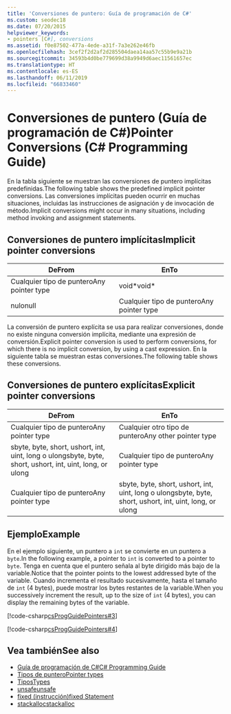 ```yaml
---
title: 'Conversiones de puntero: Guía de programación de C#'
ms.custom: seodec18
ms.date: 07/20/2015
helpviewer_keywords:
- pointers [C#], conversions
ms.assetid: f0e87502-477a-4ede-a31f-7a3e262e46fb
ms.openlocfilehash: 3cef2f2d2af2d285504daea14aa57c55b9e9a21b
ms.sourcegitcommit: 34593b4d0be779699d38a9949d6aec11561657ec
ms.translationtype: HT
ms.contentlocale: es-ES
ms.lasthandoff: 06/11/2019
ms.locfileid: "66833460"
---
```

# <a name="pointer-conversions-c-programming-guide"></a><span data-ttu-id="9d9ea-102">Conversiones de puntero (Guía de programación de C#)</span><span class="sxs-lookup"><span data-stu-id="9d9ea-102">Pointer Conversions (C# Programming Guide)</span></span>
<span data-ttu-id="9d9ea-103">En la tabla siguiente se muestran las conversiones de puntero implícitas predefinidas.</span><span class="sxs-lookup"><span data-stu-id="9d9ea-103">The following table shows the predefined implicit pointer conversions.</span></span> <span data-ttu-id="9d9ea-104">Las conversiones implícitas pueden ocurrir en muchas situaciones, incluidas las instrucciones de asignación y de invocación de método.</span><span class="sxs-lookup"><span data-stu-id="9d9ea-104">Implicit conversions might occur in many situations, including method invoking and assignment statements.</span></span>  
  
## <a name="implicit-pointer-conversions"></a><span data-ttu-id="9d9ea-105">Conversiones de puntero implícitas</span><span class="sxs-lookup"><span data-stu-id="9d9ea-105">Implicit pointer conversions</span></span>  
  
|<span data-ttu-id="9d9ea-106">De</span><span class="sxs-lookup"><span data-stu-id="9d9ea-106">From</span></span>|<span data-ttu-id="9d9ea-107">En</span><span class="sxs-lookup"><span data-stu-id="9d9ea-107">To</span></span>|  
|----------|--------|  
|<span data-ttu-id="9d9ea-108">Cualquier tipo de puntero</span><span class="sxs-lookup"><span data-stu-id="9d9ea-108">Any pointer type</span></span>|<span data-ttu-id="9d9ea-109">void\*</span><span class="sxs-lookup"><span data-stu-id="9d9ea-109">void\*</span></span>|  
|<span data-ttu-id="9d9ea-110">nulo</span><span class="sxs-lookup"><span data-stu-id="9d9ea-110">null</span></span>|<span data-ttu-id="9d9ea-111">Cualquier tipo de puntero</span><span class="sxs-lookup"><span data-stu-id="9d9ea-111">Any pointer type</span></span>|  
  
 <span data-ttu-id="9d9ea-112">La conversión de puntero explícita se usa para realizar conversiones, donde no existe ninguna conversión implícita, mediante una expresión de conversión.</span><span class="sxs-lookup"><span data-stu-id="9d9ea-112">Explicit pointer conversion is used to perform conversions, for which there is no implicit conversion, by using a cast expression.</span></span> <span data-ttu-id="9d9ea-113">En la siguiente tabla se muestran estas conversiones.</span><span class="sxs-lookup"><span data-stu-id="9d9ea-113">The following table shows these conversions.</span></span>  
  
## <a name="explicit-pointer-conversions"></a><span data-ttu-id="9d9ea-114">Conversiones de puntero explícitas</span><span class="sxs-lookup"><span data-stu-id="9d9ea-114">Explicit pointer conversions</span></span>  
  
|<span data-ttu-id="9d9ea-115">De</span><span class="sxs-lookup"><span data-stu-id="9d9ea-115">From</span></span>|<span data-ttu-id="9d9ea-116">En</span><span class="sxs-lookup"><span data-stu-id="9d9ea-116">To</span></span>|  
|----------|--------|  
|<span data-ttu-id="9d9ea-117">Cualquier tipo de puntero</span><span class="sxs-lookup"><span data-stu-id="9d9ea-117">Any pointer type</span></span>|<span data-ttu-id="9d9ea-118">Cualquier otro tipo de puntero</span><span class="sxs-lookup"><span data-stu-id="9d9ea-118">Any other pointer type</span></span>|  
|<span data-ttu-id="9d9ea-119">sbyte, byte, short, ushort, int, uint, long o ulong</span><span class="sxs-lookup"><span data-stu-id="9d9ea-119">sbyte, byte, short, ushort, int, uint, long, or ulong</span></span>|<span data-ttu-id="9d9ea-120">Cualquier tipo de puntero</span><span class="sxs-lookup"><span data-stu-id="9d9ea-120">Any pointer type</span></span>|  
|<span data-ttu-id="9d9ea-121">Cualquier tipo de puntero</span><span class="sxs-lookup"><span data-stu-id="9d9ea-121">Any pointer type</span></span>|<span data-ttu-id="9d9ea-122">sbyte, byte, short, ushort, int, uint, long o ulong</span><span class="sxs-lookup"><span data-stu-id="9d9ea-122">sbyte, byte, short, ushort, int, uint, long, or ulong</span></span>|  
  
## <a name="example"></a><span data-ttu-id="9d9ea-123">Ejemplo</span><span class="sxs-lookup"><span data-stu-id="9d9ea-123">Example</span></span>  
 <span data-ttu-id="9d9ea-124">En el ejemplo siguiente, un puntero a `int` se convierte en un puntero a `byte`.</span><span class="sxs-lookup"><span data-stu-id="9d9ea-124">In the following example, a pointer to `int` is converted to a pointer to `byte`.</span></span> <span data-ttu-id="9d9ea-125">Tenga en cuenta que el puntero señala al byte dirigido más bajo de la variable.</span><span class="sxs-lookup"><span data-stu-id="9d9ea-125">Notice that the pointer points to the lowest addressed byte of the variable.</span></span> <span data-ttu-id="9d9ea-126">Cuando incrementa el resultado sucesivamente, hasta el tamaño de `int` (4 bytes), puede mostrar los bytes restantes de la variable.</span><span class="sxs-lookup"><span data-stu-id="9d9ea-126">When you successively increment the result, up to the size of `int` (4 bytes), you can display the remaining bytes of the variable.</span></span>  
  
 [!code-csharp[csProgGuidePointers#3](~/samples/snippets/csharp/VS_Snippets_VBCSharp/csProgGuidePointers/CS/Pointers2.cs#3)]  
  
 [!code-csharp[csProgGuidePointers#4](~/samples/snippets/csharp/VS_Snippets_VBCSharp/csProgGuidePointers/CS/Pointers.cs#4)]  
  
## <a name="see-also"></a><span data-ttu-id="9d9ea-127">Vea también</span><span class="sxs-lookup"><span data-stu-id="9d9ea-127">See also</span></span>

- [<span data-ttu-id="9d9ea-128">Guía de programación de C#</span><span class="sxs-lookup"><span data-stu-id="9d9ea-128">C# Programming Guide</span></span>](../../../csharp/programming-guide/index.md)
- [<span data-ttu-id="9d9ea-129">Tipos de puntero</span><span class="sxs-lookup"><span data-stu-id="9d9ea-129">Pointer types</span></span>](../../../csharp/programming-guide/unsafe-code-pointers/pointer-types.md)
- [<span data-ttu-id="9d9ea-130">Tipos</span><span class="sxs-lookup"><span data-stu-id="9d9ea-130">Types</span></span>](../../../csharp/language-reference/keywords/types.md)
- [<span data-ttu-id="9d9ea-131">unsafe</span><span class="sxs-lookup"><span data-stu-id="9d9ea-131">unsafe</span></span>](../../../csharp/language-reference/keywords/unsafe.md)
- [<span data-ttu-id="9d9ea-132">fixed (instrucción)</span><span class="sxs-lookup"><span data-stu-id="9d9ea-132">fixed Statement</span></span>](../../../csharp/language-reference/keywords/fixed-statement.md)
- [<span data-ttu-id="9d9ea-133">stackalloc</span><span class="sxs-lookup"><span data-stu-id="9d9ea-133">stackalloc</span></span>](../../../csharp/language-reference/operators/stackalloc.md)
